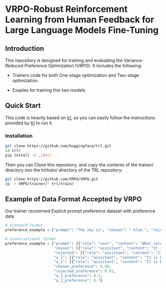 # VRPO-Robust Reinforcement Learning from Human Feedback for Large Language Models Fine-Tuning



## Introduction


This repository is designed for training and evaluating the Variance-Reduced Preference Optimization (VRPO). It includes the following:

* Trainers code for both One-stage optimization and Two-stage optimization.

* Exaples for training this two models



## Quick Start
This code is heavily based on [trl](https://github.com/huggingface/trl), so you can easily follow the instructions provided by [trl](https://github.com/huggingface/trl) to run it.

### Installation

```bash
git clone https://github.com/huggingface/trl.git
cd trl/
pip install -e .[dev]
```
Then you can Clone this repository, and copy the contents of the trainer/ directory into the trl/train/ directory of the TRL repository:
```bash
git clone https://github.com/VRPO/VRPO.git
cp -r VRPO/trainer/* trl/train/
```

## Example of Data Format Accepted by VRPO
Our trainer recommed Explicit prompt preference dataset with preference data
```python
# Standard format
preference_example = {"prompt": "The sky is", "chosen": " blue.", "rejected": " green.","a_1": "blue when it’s sunny.", "a_2": "blue at daytime, orange in late afternoon and black at night.","chosen_preference": 0.99, "rejected_preference": 0.01,"a_1_preference": 0.3, "a_2_preference": 0.7}

# Conversational format
preference_example = {"prompt": [{"role": "user", "content": "What color is the sky?"}],
                      "chosen": [{"role": "assistant", "content": "It is blue."}],
                      "rejected": [{"role": "assistant", "content": "It is green."}]
                      "a_1": [{"role": "assistant", "content": "It is blue when it’s sunny."}],
                      "a_2": [{"role": "assistant", "content": "It is blue at daytime,orange in late afternoon and black at night."}],
                      "chosen_preference": 0.99,
                      "rejected_preference": 0.01,
                      "a_1_preference": 0.3,
                      "a_2_preference": 0.7}

```
